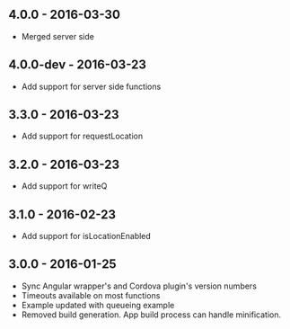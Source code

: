 ## 4.0.0 - 2016-03-30
- Merged server side

## 4.0.0-dev - 2016-03-23
- Add support for server side functions

## 3.3.0 - 2016-03-23
- Add support for requestLocation

## 3.2.0 - 2016-03-23
- Add support for writeQ

## 3.1.0 - 2016-02-23
- Add support for isLocationEnabled

## 3.0.0 - 2016-01-25
- Sync Angular wrapper's and Cordova plugin's version numbers
- Timeouts available on most functions
- Example updated with queueing example
- Removed build generation. App build process can handle minification.

